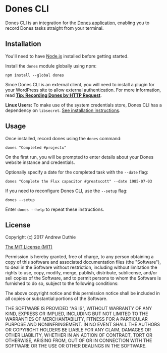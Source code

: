 # Dones CLI

Dones CLI is an integration for the [Dones application](https://github.com/aduth/dones), enabling you to record Dones tasks straight from your terminal.

## Installation

You'll need to have [Node.js](https://nodejs.org/en/) installed before getting started. 

Install the `dones` module globally using npm:

```
npm install --global dones
```

Since Dones CLI is an external client, you will need to install a plugin for your WordPress site to allow external authentication. For more information, read [**Tip: Recording Dones by HTTP Request**](https://github.com/aduth/dones/wiki/Tip:-Recording-Dones-by-HTTP-Request).

**Linux Users:** To make use of the system credentials store, Dones CLI has a dependency on `libsecret`. [See installation instructions](https://www.npmjs.com/package/keytar#on-linux).

## Usage

Once installed, record dones using the `dones` command:

```
dones "Completed #projectx"
```

On the first run, you will be prompted to enter details about your Dones website instance and credentials.

Optionally specify a date for the completed task with the `--date` flag:

```
dones "Complete the Flux capacitor #greatscott" --date 1985-07-03
```

If you need to reconfigure Dones CLI, use the `--setup` flag:

```
dones --setup
```

Enter `dones --help` to repeat these instructions.

## License

Copyright (c) 2017 Andrew Duthie

[The MIT License (MIT)](https://opensource.org/licenses/MIT)

Permission is hereby granted, free of charge, to any person obtaining a copy of this software and associated documentation files (the "Software"), to deal in the Software without restriction, including without limitation the rights to use, copy, modify, merge, publish, distribute, sublicense, and/or sell copies of the Software, and to permit persons to whom the Software is furnished to do so, subject to the following conditions:

The above copyright notice and this permission notice shall be included in all copies or substantial portions of the Software.

THE SOFTWARE IS PROVIDED "AS IS", WITHOUT WARRANTY OF ANY KIND, EXPRESS OR IMPLIED, INCLUDING BUT NOT LIMITED TO THE WARRANTIES OF MERCHANTABILITY, FITNESS FOR A PARTICULAR PURPOSE AND NONINFRINGEMENT. IN NO EVENT SHALL THE AUTHORS OR COPYRIGHT HOLDERS BE LIABLE FOR ANY CLAIM, DAMAGES OR OTHER LIABILITY, WHETHER IN AN ACTION OF CONTRACT, TORT OR OTHERWISE, ARISING FROM, OUT OF OR IN CONNECTION WITH THE SOFTWARE OR THE USE OR OTHER DEALINGS IN THE SOFTWARE.

